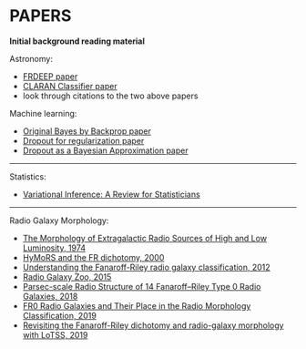 # PAPERS

**Initial background reading material**

Astronomy:

- [FRDEEP paper](https://arxiv.org/pdf/1903.11921.pdf)
- [CLARAN Classifier paper](https://arxiv.org/pdf/1805.12008.pdf)
- look through citations to the two above papers

Machine learning:

 - [Original Bayes by Backprop paper](https://arxiv.org/pdf/1505.05424.pdf)
 - [Dropout for regularization paper](https://arxiv.org/pdf/1207.0580.pdf)
 - [Dropout as a Bayesian Approximation paper](https://arxiv.org/pdf/1506.02142.pdf)
 
 ---------------------------------------------------------------------------------------------------------------------------------------------------------------------------------
 Statistics:
 
 - [Variational Inference: A Review for Statisticians](https://arxiv.org/pdf/1601.00670.pdf)
 
 ---------------------------------------------------------------------------------------------------------------------------------------------------------------------------------
 Radio Galaxy Morphology:

- [The Morphology of Extragalactic Radio Sources of High and Low Luminosity, 1974](https://academic.oup.com/mnras/article/167/1/31P/2604898)
- [HyMoRS and the FR dichotomy, 2000](https://arxiv.org/pdf/astro-ph/0009441.pdf)
- [Understanding the Fanaroff-Riley radio galaxy classification, 2012](https://arxiv.org/pdf/1206.6893.pdf)
- [Radio Galaxy Zoo, 2015](https://academic.oup.com/mnras/article/453/3/2326/1075547)
- [Parsec-scale Radio Structure of 14 Fanaroff–Riley Type 0 Radio Galaxies, 2018](https://iopscience.iop.org/article/10.3847/1538-4357/aad22c/pdf)
- [FR0 Radio Galaxies and Their Place in the Radio Morphology Classification, 2019](https://iopscience.iop.org/article/10.3847/1538-4357/aaf056/pdf)
- [Revisiting the Fanaroff-Riley dichotomy and radio-galaxy morphology with LoTSS, 2019](https://arxiv.org/pdf/1907.03726.pdf)
